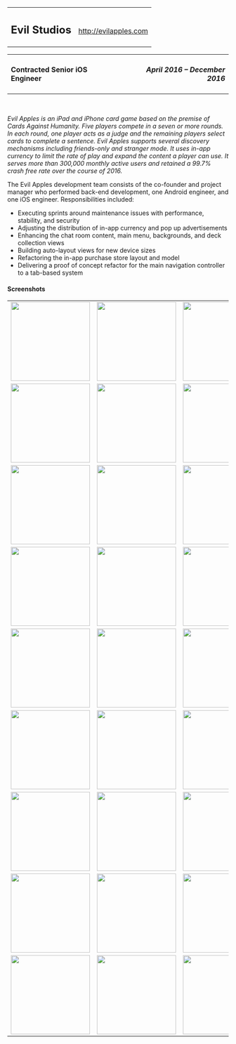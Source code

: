 <table style="width:100%"> 
	<tr>
		<td valign="baseline"><a name="evil-studios"><h2>Evil Studios</h2></a></td><td align="right" valign="baseline"> <a href="http://evilapples.com">http://evilapples.com</a></td>
	</tr>
</table>
<table style="width:100%"> 
	<tr>
		<td> <h4>Contracted Senior iOS Engineer</h4> </td><td align="right"> <h4><em>April 2016 – December 2016</em></h4> </td>
	</tr>
</table>

<br>

_Evil Apples is an iPad and iPhone card game based on the premise of Cards Against Humanity. Five players compete in a seven or more rounds. In each round, one player acts as a judge and the remaining players select cards to complete a sentence. Evil Apples supports several discovery mechanisms including friends-only and stranger mode. It uses in-app currency to limit the rate of play and expand the content a player can use. It serves more than 300,000 monthly active users and retained a 99.7% crash free rate over the course of 2016._

The Evil Apples development team consists of the co-founder and project manager who performed back-end development, one Android engineer, and one iOS engineer. Responsibilities included:

- Executing sprints around maintenance issues with performance, stability, and security
- Adjusting the distribution of in-app currency and pop up advertisements
- Enhancing the chat room content, main menu, backgrounds, and deck collection views
- Building auto-layout views for new device sizes
- Refactoring the in-app purchase store layout and model
- Delivering a proof of concept refactor for the main navigation controller to a tab-based system

#### Screenshots

<table style="width:100%">
<tr>
	<td><img src="https://s3.amazonaws.com/com-federalforge-repository/public/engineer/2016_evil_apples/1.png" width="180"></td>
	<td><img src="https://s3.amazonaws.com/com-federalforge-repository/public/engineer/2016_evil_apples/2.png" width="180"></td>
	<td><img src="https://s3.amazonaws.com/com-federalforge-repository/public/engineer/2016_evil_apples/3.png" width="180"></td>
	<td><img src="https://s3.amazonaws.com/com-federalforge-repository/public/engineer/2016_evil_apples/4.png" width="180"></td>
</tr>

<tr>
	<td><img src="https://s3.amazonaws.com/com-federalforge-repository/public/engineer/2016_evil_apples/5.png" width="180"></td>
	<td><img src="https://s3.amazonaws.com/com-federalforge-repository/public/engineer/2016_evil_apples/6.png" width="180"></td>
	<td><img src="https://s3.amazonaws.com/com-federalforge-repository/public/engineer/2016_evil_apples/7.png" width="180"></td>
	<td><img src="https://s3.amazonaws.com/com-federalforge-repository/public/engineer/2016_evil_apples/8.png" width="180"></td>
</tr>

<tr>
	<td><img src="https://s3.amazonaws.com/com-federalforge-repository/public/engineer/2016_evil_apples/9.png" width="180"></td>
	<td><img src="https://s3.amazonaws.com/com-federalforge-repository/public/engineer/2016_evil_apples/10.png" width="180"></td>
	<td><img src="https://s3.amazonaws.com/com-federalforge-repository/public/engineer/2016_evil_apples/11.png" width="180"></td>
	<td><img src="https://s3.amazonaws.com/com-federalforge-repository/public/engineer/2016_evil_apples/12.png" width="180"></td>
</tr>

<tr>
	<td><img src="https://s3.amazonaws.com/com-federalforge-repository/public/engineer/2016_evil_apples/13.png" width="180"></td>
	<td><img src="https://s3.amazonaws.com/com-federalforge-repository/public/engineer/2016_evil_apples/14.png" width="180"></td>
	<td><img src="https://s3.amazonaws.com/com-federalforge-repository/public/engineer/2016_evil_apples/15.png" width="180"></td>
	<td><img src="https://s3.amazonaws.com/com-federalforge-repository/public/engineer/2016_evil_apples/16.png" width="180"></td>
</tr>

<tr>
	<td><img src="https://s3.amazonaws.com/com-federalforge-repository/public/engineer/2016_evil_apples/17.png" width="180"></td>
	<td><img src="https://s3.amazonaws.com/com-federalforge-repository/public/engineer/2016_evil_apples/18.png" width="180"></td>
	<td><img src="https://s3.amazonaws.com/com-federalforge-repository/public/engineer/2016_evil_apples/19.png" width="180"></td>
	<td><img src="https://s3.amazonaws.com/com-federalforge-repository/public/engineer/2016_evil_apples/20.png" width="180"></td>
</tr>

<tr>
	<td><img src="https://s3.amazonaws.com/com-federalforge-repository/public/engineer/2016_evil_apples/21.png" width="180"></td>
	<td><img src="https://s3.amazonaws.com/com-federalforge-repository/public/engineer/2016_evil_apples/22.png" width="180"></td>
	<td><img src="https://s3.amazonaws.com/com-federalforge-repository/public/engineer/2016_evil_apples/23.png" width="180"></td>
	<td><img src="https://s3.amazonaws.com/com-federalforge-repository/public/engineer/2016_evil_apples/24.png" width="180"></td>
</tr>

<tr>
	<td><img src="https://s3.amazonaws.com/com-federalforge-repository/public/engineer/2016_evil_apples/25.png" width="180"></td>
	<td><img src="https://s3.amazonaws.com/com-federalforge-repository/public/engineer/2016_evil_apples/26.png" width="180"></td>
	<td><img src="https://s3.amazonaws.com/com-federalforge-repository/public/engineer/2016_evil_apples/27.png" width="180"></td>
	<td><img src="https://s3.amazonaws.com/com-federalforge-repository/public/engineer/2016_evil_apples/28.png" width="180"></td>
</tr>

<tr>
	<td><img src="https://s3.amazonaws.com/com-federalforge-repository/public/engineer/2016_evil_apples/29.png" width="180"></td>
	<td><img src="https://s3.amazonaws.com/com-federalforge-repository/public/engineer/2016_evil_apples/30.png" width="180"></td>
	<td><img src="https://s3.amazonaws.com/com-federalforge-repository/public/engineer/2016_evil_apples/31.png" width="180"></td>
	<td><img src="https://s3.amazonaws.com/com-federalforge-repository/public/engineer/2016_evil_apples/32.png" width="180"></td>
</tr>

<tr>
	<td><img src="https://s3.amazonaws.com/com-federalforge-repository/public/engineer/2016_evil_apples/33.png" width="180"></td>
	<td><img src="https://s3.amazonaws.com/com-federalforge-repository/public/engineer/2016_evil_apples/34.png" width="180"></td>
	<td><img src="https://s3.amazonaws.com/com-federalforge-repository/public/engineer/2016_evil_apples/35.png" width="180"></td>
	<td><img src="https://s3.amazonaws.com/com-federalforge-repository/public/engineer/2016_evil_apples/36.png" width="180"></td>
</tr>
</table>